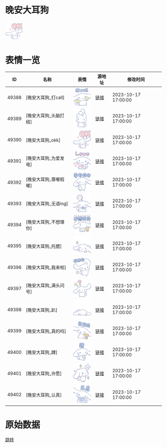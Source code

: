 # 晚安大耳狗

<img src="./cover.png" height="60" alt="cover" />

# 表情一览

|ID|名称|表情|源地址|修改时间|
|----|----|----|----|----|
|49388|[晚安大耳狗_打call]|<img src="./pic/049388_%5B晚安大耳狗_打call%5D.png" height="60" alt="打call"/>|[链接](https://i0.hdslb.com/bfs/garb/3dc8918b6efb31adcb0ca835ebaa5d7115887b38.png)|2023-10-17 17:00:00|
|49389|[晚安大耳狗_头脑打结]|<img src="./pic/049389_%5B晚安大耳狗_头脑打结%5D.png" height="60" alt="头脑打结"/>|[链接](https://i0.hdslb.com/bfs/garb/2de8d8d19fc22e76533158fe3005cda88db4be4e.png)|2023-10-17 17:00:00|
|49390|[晚安大耳狗_okk]|<img src="./pic/049390_%5B晚安大耳狗_okk%5D.png" height="60" alt="okk"/>|[链接](https://i0.hdslb.com/bfs/garb/27dd0295af037a63e36c99e8f8e762ec67bc474f.png)|2023-10-17 17:00:00|
|49391|[晚安大耳狗_为爱发电]|<img src="./pic/049391_%5B晚安大耳狗_为爱发电%5D.png" height="60" alt="为爱发电"/>|[链接](https://i0.hdslb.com/bfs/garb/5ea9cc0e32805404c3268213b9e233e435bd0425.png)|2023-10-17 17:00:00|
|49392|[晚安大耳狗_尊嘟假嘟]|<img src="./pic/049392_%5B晚安大耳狗_尊嘟假嘟%5D.png" height="60" alt="尊嘟假嘟"/>|[链接](https://i0.hdslb.com/bfs/garb/979bdedc8f5cfc1646eef70143c13b99b2de50b3.png)|2023-10-17 17:00:00|
|49393|[晚安大耳狗_无语ing]|<img src="./pic/049393_%5B晚安大耳狗_无语ing%5D.png" height="60" alt="无语ing"/>|[链接](https://i0.hdslb.com/bfs/garb/16cd0f229a02034da888f5139c2f72372cdf3184.png)|2023-10-17 17:00:00|
|49394|[晚安大耳狗_不想理你]|<img src="./pic/049394_%5B晚安大耳狗_不想理你%5D.png" height="60" alt="不想理你"/>|[链接](https://i0.hdslb.com/bfs/garb/75c19c7f4bde953b1674d86e2e76e588837ef268.png)|2023-10-17 17:00:00|
|49395|[晚安大耳狗_托腮]|<img src="./pic/049395_%5B晚安大耳狗_托腮%5D.png" height="60" alt="托腮"/>|[链接](https://i0.hdslb.com/bfs/garb/645e2264d98357b24c3d7b04ce7fc10c375d132d.png)|2023-10-17 17:00:00|
|49396|[晚安大耳狗_我来啦]|<img src="./pic/049396_%5B晚安大耳狗_我来啦%5D.png" height="60" alt="我来啦"/>|[链接](https://i0.hdslb.com/bfs/garb/20e334d7d8ca899f4531a24df549855da4f11ba4.png)|2023-10-17 17:00:00|
|49397|[晚安大耳狗_满头问号]|<img src="./pic/049397_%5B晚安大耳狗_满头问号%5D.png" height="60" alt="满头问号"/>|[链接](https://i0.hdslb.com/bfs/garb/ba6e439a94493edc429ef645daee828bdce55b56.png)|2023-10-17 17:00:00|
|49398|[晚安大耳狗_趴]|<img src="./pic/049398_%5B晚安大耳狗_趴%5D.png" height="60" alt="趴"/>|[链接](https://i0.hdslb.com/bfs/garb/bd9f48e1062c9b69e4ee3732c8d2635817fb67d1.png)|2023-10-17 17:00:00|
|49399|[晚安大耳狗_真的吗]|<img src="./pic/049399_%5B晚安大耳狗_真的吗%5D.png" height="60" alt="真的吗"/>|[链接](https://i0.hdslb.com/bfs/garb/ed277e9a65a136f750eeaa897db602c4cedf96b1.png)|2023-10-17 17:00:00|
|49400|[晚安大耳狗_蹲]|<img src="./pic/049400_%5B晚安大耳狗_蹲%5D.png" height="60" alt="蹲"/>|[链接](https://i0.hdslb.com/bfs/garb/91e80f169faf4511111e574f49e11d6ec81b8f36.png)|2023-10-17 17:00:00|
|49401|[晚安大耳狗_许愿]|<img src="./pic/049401_%5B晚安大耳狗_许愿%5D.png" height="60" alt="许愿"/>|[链接](https://i0.hdslb.com/bfs/garb/8b3fba8406dcf03385c6d116a31f3685555e72a2.png)|2023-10-17 17:00:00|
|49402|[晚安大耳狗_认真]|<img src="./pic/049402_%5B晚安大耳狗_认真%5D.png" height="60" alt="认真"/>|[链接](https://i0.hdslb.com/bfs/garb/79232970a7fa115b40e8f6dcd8f93de023c5a12f.png)|2023-10-17 17:00:00|

# 原始数据

[跳转](./raw.json)

